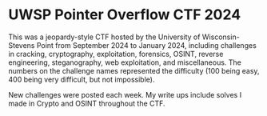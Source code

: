 # UWSP Pointer Overflow CTF 2024
This was a jeopardy-style CTF hosted by the University of Wisconsin-Stevens Point from September 2024 to January 2024, including challenges in cracking, cryptography, exploitation, forensics, OSINT, reverse engineering, steganography, web exploitation, and miscellaneous. The numbers on the challenge names represented the difficulty (100 being easy, 400 being very difficult, but not impossible).

New challenges were posted each week. My write ups include solves I made in Crypto and OSINT throughout the CTF.
